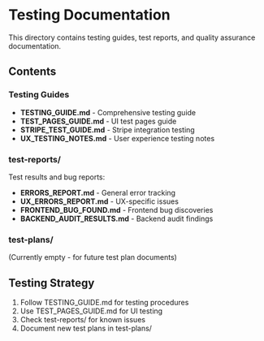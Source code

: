 # Testing Documentation

This directory contains testing guides, test reports, and quality assurance documentation.

## Contents

### Testing Guides
- **TESTING_GUIDE.md** - Comprehensive testing guide
- **TEST_PAGES_GUIDE.md** - UI test pages guide
- **STRIPE_TEST_GUIDE.md** - Stripe integration testing
- **UX_TESTING_NOTES.md** - User experience testing notes

### test-reports/
Test results and bug reports:
- **ERRORS_REPORT.md** - General error tracking
- **UX_ERRORS_REPORT.md** - UX-specific issues
- **FRONTEND_BUG_FOUND.md** - Frontend bug discoveries
- **BACKEND_AUDIT_RESULTS.md** - Backend audit findings

### test-plans/
(Currently empty - for future test plan documents)

## Testing Strategy

1. Follow TESTING_GUIDE.md for testing procedures
2. Use TEST_PAGES_GUIDE.md for UI testing
3. Check test-reports/ for known issues
4. Document new test plans in test-plans/